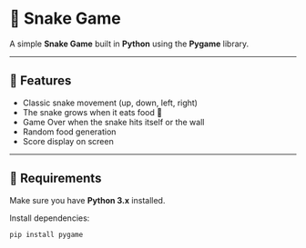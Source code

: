 # 🐍 Snake Game

A simple **Snake Game** built in **Python** using the **Pygame** library.

---

## 🚀 Features
- Classic snake movement (up, down, left, right)
- The snake grows when it eats food 🍎
- Game Over when the snake hits itself or the wall
- Random food generation
- Score display on screen

---

## 🧠 Requirements
Make sure you have **Python 3.x** installed.

Install dependencies:
```bash
pip install pygame

